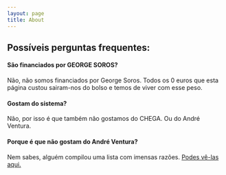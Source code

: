 ```yaml
---
layout: page
title: About
---
```


## Possíveis perguntas frequentes:

#### **São financiados por GEORGE SOROS?**

Não, não somos financiados por George Soros. Todos os 0 euros que esta página custou sairam-nos do bolso e temos de viver com esse peso.

#### **Gostam do sistema?**

Não, por isso é que também não gostamos do CHEGA. Ou do André Ventura.

#### **Porque é que não gostam do André Ventura?**

Nem sabes, alguém compilou uma lista com imensas razões. [Podes vê-las aqui.](https://votarandreventura.github.io/)
